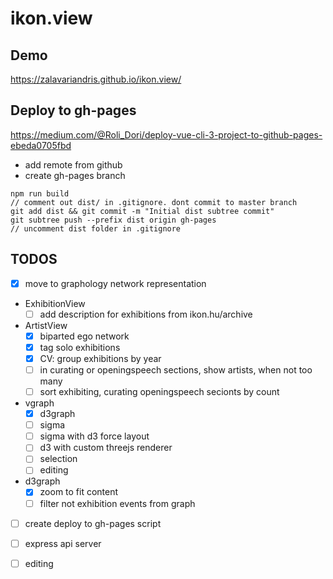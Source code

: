 # ikon.view

## Demo
https://zalavariandris.github.io/ikon.view/

## Deploy to gh-pages
https://medium.com/@Roli_Dori/deploy-vue-cli-3-project-to-github-pages-ebeda0705fbd
- add remote from github
- create gh-pages branch
```
npm run build
// comment out dist/ in .gitignore. dont commit to master branch
git add dist && git commit -m "Initial dist subtree commit"
git subtree push --prefix dist origin gh-pages
// uncomment dist folder in .gitignore
```

## TODOS
- [x] move to graphology network representation

- ExhibitionView
  - [ ] add description for exhibitions from ikon.hu/archive

- ArtistView
  - [x] biparted ego network
  - [x] tag solo exhibitions
  - [x] CV: group exhibitions by year
  - [ ] in curating or openingspeech sections, show artists, when not too many
  - [ ] sort exhibiting, curating openingspeech secionts by count

- vgraph
  - [x] d3graph
  - [ ] sigma
  - [ ] sigma with d3 force layout
  - [ ] d3 with custom threejs renderer
  - [ ] selection
  - [ ] editing

- d3graph
  - [x] zoom to fit content
  - [ ] filter not exhibition events from graph

- [ ] create deploy to gh-pages script

- [ ] express api server
- [ ] editing